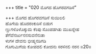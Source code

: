 +++
title = "020 ಮೊಗದ ಹೊಗರವಗಡಿಸೆ"

+++
ಮೊಗದ ಹೊಗರವಗಡಿಸೆ ಸುಯಿಲಲಿ  
ಹೊಗೆಯ ಹೊದರಂಕುರಿಸೆ ಬಿಡುಗ  
ಣ್ಣುಗಳೊಳೊಕ್ಕುದು ಕೆಂಪು ಸೊಂಪಡಗಿತು ಮುಖಸ್ನೇಹ  
ತೆಗೆವೆನರ್ಜುನನಸುವನೆನುತಾ  
ಳುಗಳ ದೇವನು ಭೀಷ್ಮನಡಿಗಡಿ  
ಗೊಗುಮಿಗೆಯ ಕೋಪದಲಿ ಕೋದನು ಸರಳಿನಲಿ ನರನ     ॥20॥